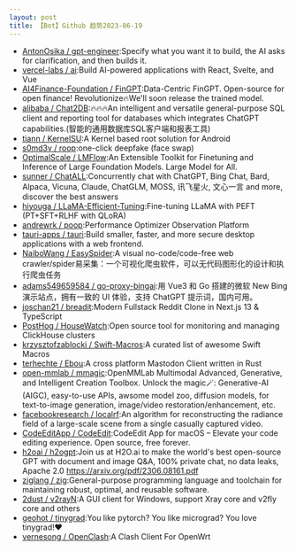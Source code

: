 ```yaml
---
layout: post
title: 【Bot】Github 趋势2023-06-19
---
```


* [AntonOsika / gpt-engineer](https://github.com/AntonOsika/gpt-engineer):Specify what you want it to build, the AI asks for clarification, and then builds it.
* [vercel-labs / ai](https://github.com/vercel-labs/ai):Build AI-powered applications with React, Svelte, and Vue
* [AI4Finance-Foundation / FinGPT](https://github.com/AI4Finance-Foundation/FinGPT):Data-Centric FinGPT. Open-source for open finance! Revolutionize🔥We'll soon release the trained model.
* [alibaba / Chat2DB](https://github.com/alibaba/Chat2DB):🔥🔥🔥An intelligent and versatile general-purpose SQL client and reporting tool for databases which integrates ChatGPT capabilities.(智能的通用数据库SQL客户端和报表工具)
* [tiann / KernelSU](https://github.com/tiann/KernelSU):A Kernel based root solution for Android
* [s0md3v / roop](https://github.com/s0md3v/roop):one-click deepfake (face swap)
* [OptimalScale / LMFlow](https://github.com/OptimalScale/LMFlow):An Extensible Toolkit for Finetuning and Inference of Large Foundation Models. Large Model for All.
* [sunner / ChatALL](https://github.com/sunner/ChatALL):Concurrently chat with ChatGPT, Bing Chat, Bard, Alpaca, Vicuna, Claude, ChatGLM, MOSS, 讯飞星火, 文心一言 and more, discover the best answers
* [hiyouga / LLaMA-Efficient-Tuning](https://github.com/hiyouga/LLaMA-Efficient-Tuning):Fine-tuning LLaMA with PEFT (PT+SFT+RLHF with QLoRA)
* [andrewrk / poop](https://github.com/andrewrk/poop):Performance Optimizer Observation Platform
* [tauri-apps / tauri](https://github.com/tauri-apps/tauri):Build smaller, faster, and more secure desktop applications with a web frontend.
* [NaiboWang / EasySpider](https://github.com/NaiboWang/EasySpider):A visual no-code/code-free web crawler/spider易采集：一个可视化爬虫软件，可以无代码图形化的设计和执行爬虫任务
* [adams549659584 / go-proxy-bingai](https://github.com/adams549659584/go-proxy-bingai):用 Vue3 和 Go 搭建的微软 New Bing 演示站点，拥有一致的 UI 体验，支持 ChatGPT 提示词，国内可用。
* [joschan21 / breadit](https://github.com/joschan21/breadit):Modern Fullstack Reddit Clone in Next.js 13 & TypeScript
* [PostHog / HouseWatch](https://github.com/PostHog/HouseWatch):Open source tool for monitoring and managing ClickHouse clusters
* [krzysztofzablocki / Swift-Macros](https://github.com/krzysztofzablocki/Swift-Macros):A curated list of awesome Swift Macros
* [terhechte / Ebou](https://github.com/terhechte/Ebou):A cross platform Mastodon Client written in Rust
* [open-mmlab / mmagic](https://github.com/open-mmlab/mmagic):OpenMMLab Multimodal Advanced, Generative, and Intelligent Creation Toolbox. Unlock the magic🪄: Generative-AI (AIGC), easy-to-use APIs, awsome model zoo, diffusion models, for text-to-image generation, image/video restoration/enhancement, etc.
* [facebookresearch / localrf](https://github.com/facebookresearch/localrf):An algorithm for reconstructing the radiance field of a large-scale scene from a single casually captured video.
* [CodeEditApp / CodeEdit](https://github.com/CodeEditApp/CodeEdit):CodeEdit App for macOS – Elevate your code editing experience. Open source, free forever.
* [h2oai / h2ogpt](https://github.com/h2oai/h2ogpt):Join us at H2O.ai to make the world's best open-source GPT with document and image Q&A, 100% private chat, no data leaks, Apache 2.0 https://arxiv.org/pdf/2306.08161.pdf
* [ziglang / zig](https://github.com/ziglang/zig):General-purpose programming language and toolchain for maintaining robust, optimal, and reusable software.
* [2dust / v2rayN](https://github.com/2dust/v2rayN):A GUI client for Windows, support Xray core and v2fly core and others
* [geohot / tinygrad](https://github.com/geohot/tinygrad):You like pytorch? You like micrograd? You love tinygrad!❤️
* [vernesong / OpenClash](https://github.com/vernesong/OpenClash):A Clash Client For OpenWrt
